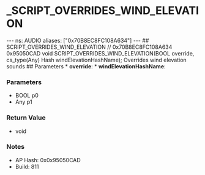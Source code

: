 # _SCRIPT_OVERRIDES_WIND_ELEVATION

--- ns: AUDIO aliases: ["0x70B8EC8FC108A634"] --- ## SCRIPT_OVERRIDES_WIND_ELEVATION  // 0x70B8EC8FC108A634 0x95050CAD void SCRIPT_OVERRIDES_WIND_ELEVATION(BOOL override, cs_type(Any) Hash windElevationHashName);  Overrides wind elevation sounds  ## Parameters * **override**: * **windElevationHashName**:

### Parameters
* BOOL p0
* Any p1

### Return Value
* void

### Notes
* AP Hash: 0x0x95050CAD
* Build: 811

